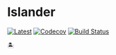 # Islander

<!-- [![Stable](https://img.shields.io/badge/docs-stable-blue.svg)](https://xzackli.github.io/Islander.jl/stable) -->
[![Latest](https://img.shields.io/badge/docs-dev-blue.svg)](https://xzackli.github.io/Islander.jl/latest)
[![Codecov](https://codecov.io/gh/xzackli/Islander.jl/branch/master/graph/badge.svg)](https://codecov.io/gh/xzackli/Islander.jl)
[![Build Status](https://travis-ci.com/xzackli/Islander.jl.svg?branch=master)](https://travis-ci.com/xzackli/Islander.jl)

:desert_island:
